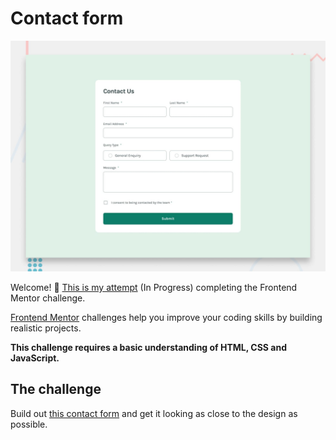 # Contact form

![Design preview for the Contact form coding challenge](./design/desktop-preview.jpg)

Welcome! 👋 [This is my attempt](https://contact-form-main-pied.vercel.app/) (In Progress)  completing the Frontend Mentor challenge.

[Frontend Mentor](https://www.frontendmentor.io) challenges help you improve your coding skills by building realistic projects.

**This challenge requires a basic understanding of HTML, CSS and JavaScript.**

## The challenge
Build out [this contact form](https://www.frontendmentor.io/challenges/contact-form--G-hYlqKJj) and get it looking as close to the design as possible.

